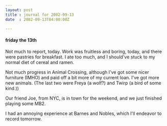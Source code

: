 ```yaml
---
layout: post
title : journal for 2002-09-13
date  : 2002-09-13T04:00:00Z

---
```

<h4>friday the 13th</h4>Not much to report, today.  Work was fruitless and boring, today, and there were pastries for breakfast.  I ate too much, and I should've stuck to my normal diet of cereal and ramen.  

Not much progress in Animal Crossing, although I've got some nicer furniture (IMHO) and paid off a bit more of my current loan.  I've got more new animals. (The last two were Freya (a wolf?) and Twirp (a bird of some kind.))

Our friend Joe, from NYC, is in town for the weekend, and we just finished playing some MB2.

I had an annoying experience at Barnes and Nobles, which I'll endeavor to record tomorrow.

